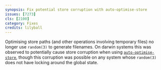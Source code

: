 ```yaml
---
synopsis: Fix potential store corruption with auto-optimise-store
issues: [7273]
cls: [2100]
category: Fixes
credits: lilyball
---
```


Optimising store paths (and other operations involving temporary files) no longer use `random(3)`
to generate filenames. On darwin systems this was observed to potentially cause store corruption
when using [`auto-optimise-store`](@docroot@/command-ref/conf-file.md#conf-auto-optimise-store),
though this corruption was possible on any system whose `random(3)` does not have locking around
the global state.
